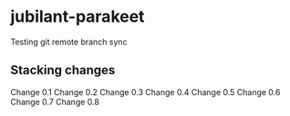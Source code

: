 # jubilant-parakeet
Testing git remote branch sync

## Stacking changes

Change 0.1
Change 0.2
Change 0.3
Change 0.4
Change 0.5
Change 0.6
Change 0.7
Change 0.8

